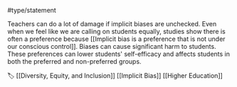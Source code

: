 #type/statement

Teachers can do a lot of damage if implicit biases are unchecked. Even when we feel like we are calling on students equally, studies show there is often a preference because [[Implicit bias is a preference that is not under our conscious control]]. Biases can cause significant harm to students. These preferences can lower students' self-efficacy and affects students in both the preferred and non-preferred groups. 

🏷️ [[Diversity, Equity, and Inclusion]] [[Implicit Bias]] [[Higher Education]] 